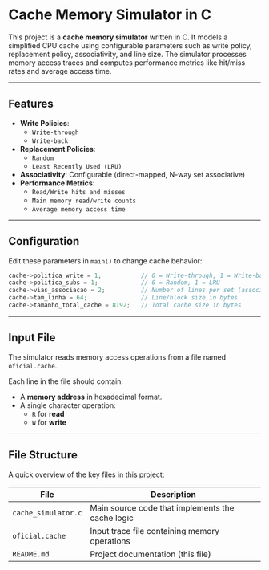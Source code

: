 # Cache Memory Simulator in C

This project is a **cache memory simulator** written in C. It models a simplified CPU cache using configurable parameters such as write policy, replacement policy, associativity, and line size. The simulator processes memory access traces and computes performance metrics like hit/miss rates and average access time.

---

## Features

- **Write Policies**:
  - `Write-through`
  - `Write-back`
- **Replacement Policies**:
  - `Random`
  - `Least Recently Used (LRU)`
- **Associativity**: Configurable (direct-mapped, N-way set associative)
- **Performance Metrics**:
  - `Read/Write hits and misses`
  - `Main memory read/write counts`
  - `Average memory access time`

---

## Configuration

Edit these parameters in `main()` to change cache behavior:

```c
cache->politica_write = 1;           // 0 = Write-through, 1 = Write-back
cache->politica_subs = 1;            // 0 = Random, 1 = LRU
cache->vias_associacao = 2;          // Number of lines per set (associativity)
cache->tam_linha = 64;               // Line/block size in bytes
cache->tamanho_total_cache = 8192;   // Total cache size in bytes
```

---

## Input File

The simulator reads memory access operations from a file named `oficial.cache`.

Each line in the file should contain:
- A **memory address** in hexadecimal format.
- A single character operation:
  - `R` for **read**
  - `W` for **write**

---

## File Structure

A quick overview of the key files in this project:

| File                    | Description                                      |
|-------------------------|--------------------------------------------------|
| `cache_simulator.c`     | Main source code that implements the cache logic |
| `oficial.cache`         | Input trace file containing memory operations    |
| `README.md`             | Project documentation (this file)                |
